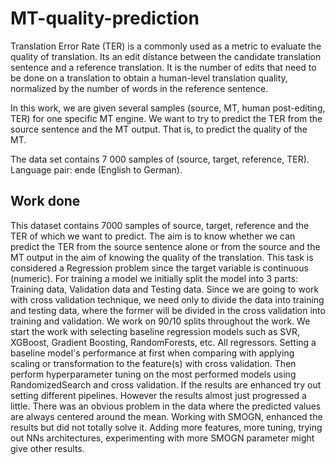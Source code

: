 # MT-quality-prediction

Translation Error Rate (TER) is a commonly used as a metric to evaluate the quality of translation.
Its an edit distance between the candidate translation sentence and a reference translation. 
It is the number of edits that need to be done on a translation to obtain a human-level translation quality, 
normalized by the number of words in the reference sentence.

In this work, we are given several samples (source, MT, human post-editing, TER) for one specific MT engine.
We want to try to predict the TER from the source sentence and the MT output. That is, to predict the quality of the MT.

The data set contains 7 000 samples of (source, target, reference, TER).
Language pair: ende (English to German).

## Work done

This dataset contains 7000 samples of source, target, reference and the TER of which we want
to predict. The aim is to know whether we can predict the TER from the source sentence alone
or from the source and the MT output in the aim of knowing the quality of the translation. This
task is considered a Regression problem since the target variable is continuous (numeric).
For training a model we initially split the model into 3 parts: Training data, Validation data
and Testing data. Since we are going to work with cross validation technique, we need only to
divide the data into training and testing data, where the former will be divided in the cross
validation into training and validation. We work on 90/10 splits throughout the work.
We start the work with selecting baseline regression models such as SVR, XGBoost, Gradient
Boosting, RandomForests, etc. All regressors. Setting a baseline model's performance at first
when comparing with applying scaling or transformation to the feature(s) with cross validation.
Then perform hyperparameter tuning on the most performed models using RandomizedSearch
and cross validation. If the results are enhanced try out setting different pipelines. However the
results almost just progressed a little. There was an obvious problem in the data where the
predicted values are always centered around the mean. Working with SMOGN, enhanced the
results but did not totally solve it. Adding more features, more tuning, trying out NNs
architectures, experimenting with more SMOGN parameter might give other results.
